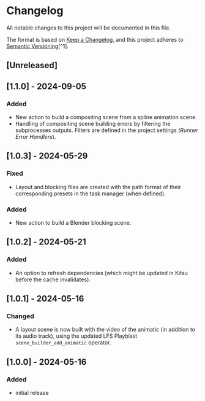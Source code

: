 # Changelog

All notable changes to this project will be documented in this file.

The format is based on [Keep a Changelog](https://keepachangelog.com/en/1.0.0/),
and this project adheres to [Semantic Versioning](https://semver.org/spec/v2.0.0.html)[^1].

<!---
Types of changes

- Added for new features.
- Changed for changes in existing functionality.
- Deprecated for soon-to-be removed features.
- Removed for now removed features.
- Fixed for any bug fixes.
- Security in case of vulnerabilities.

-->

## [Unreleased]

## [1.1.0] - 2024-09-05

### Added

* New action to build a compositing scene from a spline animation scene.
* Handling of compositing scene building errors by filtering the subprocesses outputs. Filters are defined in the project settings (*Runner Error Handlers*).

## [1.0.3] - 2024-05-29

### Fixed

* Layout and blocking files are created with the path format of their corresponding presets in the task manager (when defined).

### Added

* New action to build a Blender blocking scene.

## [1.0.2] - 2024-05-21

### Added

* An option to refresh dependencies (which might be updated in Kitsu before the cache invalidates).

## [1.0.1] - 2024-05-16

### Changed

* A layout scene is now built with the video of the animatic (in addition to its audio track), using the updated LFS Playblast `scene_builder_add_animatic` operator.

## [1.0.0] - 2024-05-16

### Added

* initial release
